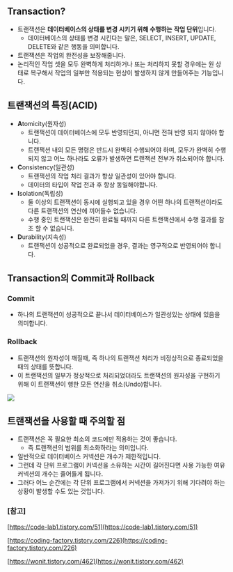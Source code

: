 ## Transaction?

- 트랜잭션은 **데이터베이스의 상태를 변경 시키기 위해 수행하는** **작업 단위**입니다.
    - 데이터베이스의 상태를 변경 시킨다는 말은, SELECT, INSERT, UPDATE, DELETE와 같은 행동을 의미합니다.
- 트랜잭션은 작업의 완전성을 보장해줍니다.
- 논리적인 작업 셋을 모두 완벽하게 처리하거나 또는 처리하지 못할 경우에는 원 상태로 복구해서 작업의 일부만 적용되는 현상이 발생하지 않게 만들어주는 기능입니다.

## 트랜잭션의 특징(ACID)

- **A**tomicity(원자성)
    - 트랜잭션이 데이터베이스에 모두 반영되던지, 아니면 전혀 반영 되지 않아야 합니다.
    - 트랜잭션 내의 모든 명령은 반드시 완벽히 수행되어야 하며, 모두가 완벽히 수행되지 않고 어느 하나라도 오류가 발생하면 트랜잭션 전부가 취소되어야 합니다.
- **C**onsistency(일관성)
    - 트랜잭션의 작업 처리 결과가 항상 일관성이 있어야 합니다.
    - 데이터의 타입이 작업 전과 후 항상 동일해야합니다.
- **I**solation(독립성)
    - 둘 이상의 트랜잭션이 동시에 실행되고 있을 경우 어떤 하나의 트랜잭션이라도 다른 트랜잭션의 연산에 끼어들수 없습니다.
    - 수행 중인 트랜잭션은 완전히 완료될 때까지 다른 트랜잭션에서 수행 결과를 참조 할 수 없습니다.
- **D**urability(지속성)
    - 트랜잭션이 성공적으로 완료되었을 경우, 결과는 영구적으로 반영되어야 합니다.

## Transaction의 Commit과 Rollback

### Commit

- 하나의 트랜잭션이 성공적으로 끝나서 데이터베이스가 일관성있는 상태에 있음을 의미합니다.

### Rollback

- 트랜잭션의 원자성이 깨질때, 즉 하나의 트랜잭션 처리가 비정상적으로 종료되었을 때의 상태를 뜻합니다.
- 이 트랜잭션의 일부가 정상적으로 처리되었더라도 트랜잭션의 원자성을 구현하기 위해 이 트랜잭션이 행한 모든 연산을 취소(Undo)합니다.

![](https://img.notionusercontent.com/s3/prod-files-secure%2F560fc466-27da-429f-ba6b-9df88144a59a%2F7619e866-fa7a-41bf-8cd2-c6739aba2ec0%2FUntitled.png/size/w=2000?exp=1728905362&sig=qjdAH2-OlOa0or1ayXe0lbWf9X2VfiptSyc_z_2U3wo)
## **트랜잭션을 사용할 때 주의할 점**

- 트랜잭션은 꼭 필요한 최소의 코드에만 적용하는 것이 좋습니다.
    - 즉 트랜잭션의 범위를 최소화하라는 의미입니다.
- 일반적으로 데이터베이스 커넥션은 개수가 제한적입니다.
- 그런데 각 단위 프로그램이 커넥션을 소유하는 시간이 길어진다면 사용 가능한 여유 커넥션의 개수는 줄어들게 됩니다.
- 그러다 어느 순간에는 각 단위 프로그램에서 커넥션을 가져가기 위해 기다려야 하는 상황이 발생할 수도 있는 것입니다.

### [참고]

[https://code-lab1.tistory.com/51](https://code-lab1.tistory.com/51)

[https://coding-factory.tistory.com/226](https://coding-factory.tistory.com/226)

[https://wonit.tistory.com/462](https://wonit.tistory.com/462)